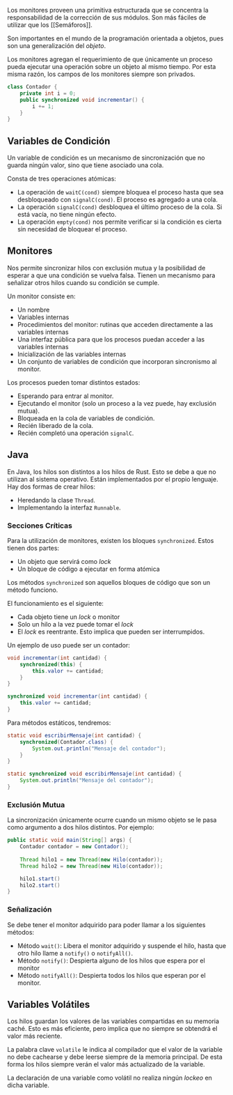 Los monitores proveen una primitiva estructurada que se concentra la responsabilidad de la corrección de sus módulos. Son más fáciles de utilizar que los [[Semáforos]].

Son importantes en el mundo de la programación orientada a objetos, pues son una generalización del *objeto*.

Los monitores agregan el requerimiento de que únicamente un proceso pueda ejecutar una operación sobre un objeto al mismo tiempo. Por esta misma razón, los campos de los monitores siempre son privados.

```Java
class Contador {
	private int i = 0;
	public synchronized void incrementar() {
		i += 1;
	}
}
```

## Variables de Condición

Un variable de condición es un mecanismo de sincronización que no guarda ningún valor, sino que tiene asociado una cola.

Consta de tres operaciones atómicas:

- La operación de `waitC(cond)` siempre bloquea el proceso hasta que sea desbloqueado con `signalC(cond)`. El proceso es agregado a una cola.
- La operación `signalC(cond)` desbloquea el último proceso de la cola. Si está vacía, no tiene ningún efecto.
- La operación `empty(cond)` nos permite verificar si la condición es cierta sin necesidad de bloquear el proceso.

## Monitores

Nos permite sincronizar hilos con exclusión mutua y la posibilidad de esperar a que una condición se vuelva falsa. Tienen un mecanismo para señalizar otros hilos cuando su condición se cumple.

Un monitor consiste en:

- Un nombre
- Variables internas
- Procedimientos del monitor: rutinas que acceden directamente a las variables internas
- Una interfaz pública para que los procesos puedan acceder a las variables internas
- Inicialización de las variables internas
- Un conjunto de variables de condición que incorporan sincronismo al monitor.

Los procesos pueden tomar distintos estados:

- Esperando para entrar al monitor.
- Ejecutando el monitor (solo un proceso a la vez puede, hay exclusión mutua).
- Bloqueada en la cola de variables de condición.
- Recién liberado de la cola.
- Recién completó una operación `signalC`.

## Java

En Java, los hilos son distintos a los hilos de Rust. Esto se debe a que no utilizan al sistema operativo. Están implementados por el propio lenguaje. Hay dos formas de crear hilos:

- Heredando la clase `Thread`.
- Implementando la interfaz `Runnable`.

### Secciones Críticas

Para la utilización de monitores, existen los bloques `synchronized`. Estos tienen dos partes:

- Un objeto que servirá como *lock*
- Un bloque de código a ejecutar en forma atómica

Los métodos `synchronized` son aquellos bloques de código que son un método funciono.

El funcionamiento es el siguiente:

- Cada objeto tiene un *lock* o monitor
- Solo un hilo a la vez puede tomar el *lock*
- El *lock* es reentrante. Esto implica que pueden ser interrumpidos.

Un ejemplo de uso puede ser un contador:

```Java
void incrementar(int cantidad) {
	synchronized(this) {
		this.valor += cantidad;
	}
}

synchronized void incrementar(int cantidad) {
	this.valor += cantidad;
}
```

Para métodos estáticos, tendremos:

```Java
static void escribirMensaje(int cantidad) {
	synchronized(Contador.class) {
		System.out.println("Mensaje del contador");
	}
}

static synchronized void escribirMensaje(int cantidad) {
	System.out.println("Mensaje del contador");
}
```

### Exclusión Mutua

La sincronización únicamente ocurre cuando un mismo objeto se le pasa como argumento a dos hilos distintos. Por ejemplo:

```Java
public static void main(String[] args) {
	Contador contador = new Contador();
	
	Thread hilo1 = new Thread(new Hilo(contador));
	Thread hilo2 = new Thread(new Hilo(contador));

	hilo1.start()
	hilo2.start()
}
```

### Señalización

Se debe tener el monitor adquirido para poder llamar a los siguientes métodos:

- Método `wait()`: Libera el monitor adquirido y suspende el hilo, hasta que otro hilo llame a `notify()` o `notifyAll()`.
- Método `notify()`: Despierta alguno de los hilos que espera por el monitor
- Método `notifyAll()`: Despierta todos los hilos que esperan por el monitor.

## Variables Volátiles

Los hilos guardan los valores de las variables compartidas en su memoria caché. Esto es más eficiente, pero implica que no siempre se obtendrá el valor más reciente.

La palabra clave `volatile` le indica al compilador que el valor de la variable no debe cachearse y debe leerse siempre de la memoria principal. De esta forma los hilos siempre verán el valor más actualizado de la variable.

La declaración de una variable como volátil no realiza ningún *lockeo* en dicha variable.
